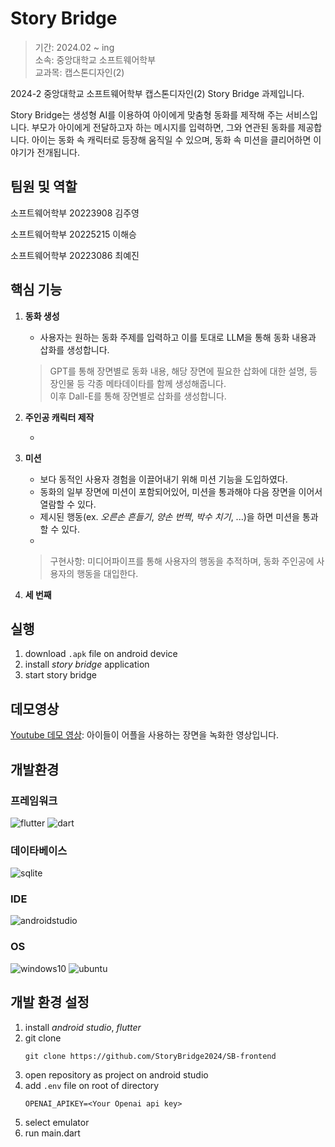 # Story Bridge
> 기간: 2024.02 ~ ing  
> 소속: 중앙대학교 소프트웨어학부  
> 교과목: 캡스톤디자인(2)

2024-2 중앙대학교 소프트웨어학부 캡스톤디자인(2) Story Bridge 과제입니다.

Story Bridge는 생성형 AI를 이용하여 아이에게 맞춤형 동화를 제작해 주는 서비스입니다. 부모가 아이에게 전달하고자 하는 메시지를 입력하면, 그와 연관된 동화를 제공합니다. 아이는 동화 속 캐릭터로 등장해 움직일 수 있으며, 동화 속 미션을 클리어하면 이야기가 전개됩니다.

## 팀원 및 역할
소프트웨어학부 20223908 김주영

소프트웨어학부 20225215 이해승

소프트웨어학부 20223086 최예진

## 핵심 기능

1. **동화 생성**

    - 사용자는 원하는 동화 주제를 입력하고 이를 토대로 LLM을 통해 동화 내용과 삽화를 생성합니다.

    > GPT를 통해 장면별로 동화 내용, 해당 장면에 필요한 삽화에 대한 설명, 등장인물 등 각종 메타데이타를 함께 생성해줍니다.  
    > 이후 Dall-E를 통해 장면별로 삽화를 생성합니다.

2. **주인공 캐릭터 제작**

    - 

3. **미션**

    - 보다 동적인 사용자 경험을 이끌어내기 위해 미션 기능을 도입하였다.
    - 동화의 일부 장면에 미션이 포함되어있어, 미션을 통과해야 다음 장면을 이어서 열람할 수 있다.
    - 제시된 행동(ex. *오른손 흔들기*, *양손 번쩍*, *박수 치기*, ...)을 하면 미션을 통과할 수 있다.
    - 
    
    > 구현사항: 미디어파이프를 통해 사용자의 행동을 추적하며, 동화 주인공에 사용자의 행동을 대입한다.

4. **세 번째**

## 실행

1. download `.apk` file on android device
2. install *story bridge* application
3. start story bridge

## 데모영상

[Youtube 데모 영상](https://youtu.be/jtCZxolFO4g): 아이들이 어플을 사용하는 장면을 녹화한 영상입니다.

## 개발환경

### 프레임워크

![flutter](https://img.shields.io/badge/flutter-02569B?style=for-the-badge&logo=flutter&logoColor=white)
![dart](https://img.shields.io/badge/dart-0175C2?style=for-the-badge&logo=dart&logoColor=white)

### 데이타베이스

![sqlite](https://img.shields.io/badge/sqlite-003B57?style=for-the-badge&logo=sqlite&logoColor=white)

### IDE

![androidstudio](https://img.shields.io/badge/androidstudio-3DDC84.svg?style=for-the-badge&logo=androidstudio&logoColor=white)

### OS

![windows10](https://img.shields.io/badge/windows10-0078D6.svg?style=for-the-badge&logo=windows10&logoColor=white)
![ubuntu](https://img.shields.io/badge/ubuntu-E95420.svg?style=for-the-badge&logo=ubuntu&logoColor=white)

## 개발 환경 설정

1. install *android studio*, *flutter*
2. git clone
    ```git
    git clone https://github.com/StoryBridge2024/SB-frontend
    ```
3. open repository as project on android studio
4. add `.env` file on root of directory
    ```
    OPENAI_APIKEY=<Your Openai api key>
    ```
5. select emulator
6. run main.dart
